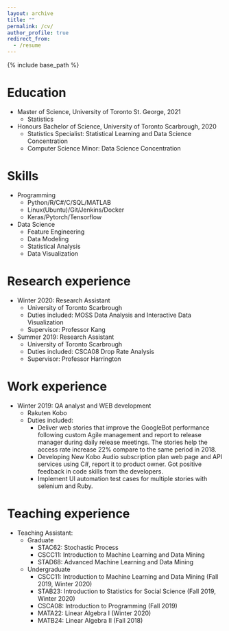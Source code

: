 ```yaml
---
layout: archive
title: ""
permalink: /cv/
author_profile: true
redirect_from:
  - /resume
---
```


{% include base_path %}

Education
======
* Master of Science, University of Toronto St. George, 2021
  * Statistics
* Honours Bachelor of Science, University of Toronto Scarbrough, 2020
  * Statistics Specialist: Statistical Learning and Data Science Concentration
  * Computer Science Minor: Data Science Concentration

Skills
======
* Programming
  * Python/R/C#/C/SQL/MATLAB
  * Linux(Ubuntu)/Git/Jenkins/Docker
  * Keras/Pytorch/Tensorflow
* Data Science
  * Feature Engineering
  * Data Modeling
  * Statistical Analysis
  * Data Visualization

Research experience
======
* Winter 2020: Research Assistant
  * University of Toronto Scarbrough
  * Duties included: MOSS Data Analysis and Interactive Data Visualization
  * Supervisor: Professor Kang
* Summer 2019: Research Assistant
  * University of Toronto Scarbrough
  * Duties included: CSCA08 Drop Rate Analysis
  * Supervisor: Professor Harrington

Work experience
======
* Winter 2019: QA analyst and WEB development
  * Rakuten Kobo
  * Duties included: 
    * Deliver web stories that improve the GoogleBot performance following custom Agile management and report to release manager during daily release meetings. The stories help the access rate increase 22% compare to the same period in 2018.
    * Developing New Kobo Audio subscription plan web page and API services using C#, report it to product owner. Got positive feedback in code skills from the developers.
    * Implement UI automation test cases for multiple stories with selenium and Ruby.

Teaching experience
======
* Teaching Assistant:
  * Graduate
    * STAC62: Stochastic Process
    * CSCC11: Introduction to Machine Learning and Data Mining
    * STAD68: Advanced Machine Learning and Data Mining
  * Undergraduate
    * CSCC11: Introduction to Machine Learning and Data Mining (Fall 2019, Winter 2020)
    * STAB23: Introduction to Statistics for Social Science (Fall 2019, Winter 2020)
    * CSCA08: Introduction to Programming (Fall 2019)
    * MATA22: Linear Algebra I (Winter 2020)
    * MATB24: Linear Algebra II (Fall 2018)
